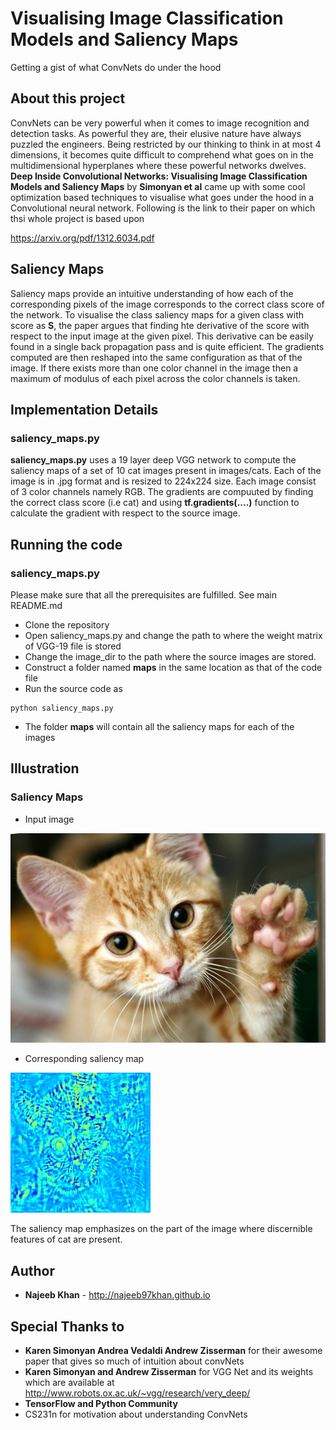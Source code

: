 # Visualising Image Classification Models and Saliency Maps
Getting a gist of what ConvNets do under the hood

## About this project
ConvNets can be very powerful when it comes to image recognition and detection tasks. As powerful they are, their elusive nature have always puzzled the engineers. Being restricted by our thinking to think in at most 4 dimensions, it becomes quite difficult to comprehend what goes on in the multidimensional hyperplanes where these powerful networks dwelves. **Deep Inside Convolutional Networks: Visualising Image Classification Models and Saliency Maps** by **Simonyan et al** came up with some cool optimization based techniques to visualise what goes under the hood in a Convolutional neural network. Following is the link to their paper on which thsi whole project is based upon

https://arxiv.org/pdf/1312.6034.pdf

## Saliency Maps
Saliency maps provide an intuitive understanding of how each of the corresponding pixels of the image corresponds to the correct class score of the network. To visualise the class saliency maps for a given class with score as **S**, the paper argues that finding hte derivative of the score with respect to the input image at the given pixel. This derivative can be easily found in a single back propagation pass and is quite efficient. The gradients computed are then reshaped into the same configuration as that of the image. If there exists more than one color channel in the image then a maximum of modulus of each pixel across the color channels is taken.

## Implementation Details
### saliency_maps.py

**saliency_maps.py** uses a 19 layer deep VGG network to compute the saliency maps of a set of 10 cat images present in images/cats. Each of the image is in .jpg format and is resized to 224x224 size. Each image consist of 3 color channels namely RGB. The gradients are compuuted by finding the correct class score (i.e cat) and using **tf.gradients(....)** function to calculate the gradient with respect to the source image. 

## Running the code
### saliency_maps.py
Please make sure that all the prerequisites are fulfilled. See main README.md

* Clone the repository
* Open saliency_maps.py and change the path to where the weight matrix of VGG-19 file is stored
* Change the image_dir to the path where the source images are stored.
* Construct a folder named **maps** in the same location as that of the code file
* Run the source code as
```
python saliency_maps.py
```
* The folder **maps** will contain all the saliency maps for each of the images

## Illustration

### Saliency Maps
* Input image

![Input Image of a Cat](../images/cats/cat9.jpg)

* Corresponding saliency map

![Saliency Map](maps/map9.jpg)

The saliency map emphasizes on the part of the image where discernible features of cat are present.

## Author

* **Najeeb Khan** - http://najeeb97khan.github.io

## Special Thanks to

* **Karen Simonyan Andrea Vedaldi Andrew Zisserman** for their awesome paper that gives so much of intuition about convNets
* **Karen Simonyan and Andrew Zisserman** for VGG Net and its weights which are available at http://www.robots.ox.ac.uk/~vgg/research/very_deep/
* **TensorFlow and Python Community**
* CS231n for motivation about understanding ConvNets
